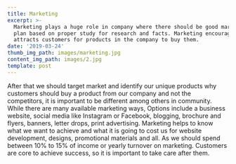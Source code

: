 ```yaml
---
title: Marketing
excerpt: >-
  Marketing plays a huge role in company where there should be good marketing
  plan based on proper study for research and facts. Marketing encourages or
  attracts customers for products in the company to buy them.
date: '2019-03-24'
thumb_img_path: images/marketing.jpg
content_img_path: images/2.jpg
template: post
---
```

After that we should target market and identify our unique products why customers should buy a product from our company and not the competitors, it is important to be different among others in community. While there are many available marketing ways, Options include a business website, social media like Instagram or Facebook, blogging, brochure and flyers, banners, letter drops, print advertising. 
Marketing helps to know what we want to achieve and what it is going to cost us for website development, designs, promotional materials and all. As we should spend between 10% to 15% of income or yearly turnover on marketing. Customers are core to achieve success, so it is important to take care after them.

